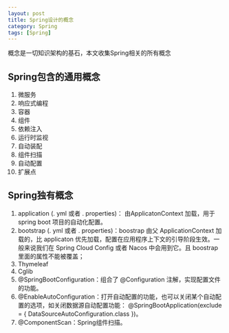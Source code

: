 ```yaml
---
layout: post
title: Spring设计的概念
category: Spring
tags: [Spring]
---
```


概念是一切知识架构的基石，本文收集Spring相关的所有概念

## Spring包含的通用概念

1. 微服务
2. 响应式编程
3. 容器
4. 组件
5. 依赖注入
6. 运行时监视
7. 自动装配
8. 组件扫描
9. 自动配置
10. 扩展点

## Spring独有概念

1. application (. yml 或者 . properties)： 由ApplicatonContext 加载，用于 spring boot 项目的自动化配置。
2. bootstrap (. yml 或者 . properties)：boostrap 由父 ApplicationContext 加载的，比 applicaton 优先加载，配置在应用程序上下文的引导阶段生效。一般来说我们在 Spring Cloud Config 或者 Nacos 中会用到它。且 boostrap 里面的属性不能被覆盖；
3. Thymeleaf
4. Cglib
5. @SpringBootConfiguration：组合了 @Configuration 注解，实现配置文件的功能。
6. @EnableAutoConfiguration：打开自动配置的功能，也可以关闭某个自动配置的选项，如关闭数据源自动配置功能： @SpringBootApplication(exclude = { DataSourceAutoConfiguration.class })。
7. @ComponentScan：Spring组件扫描。




